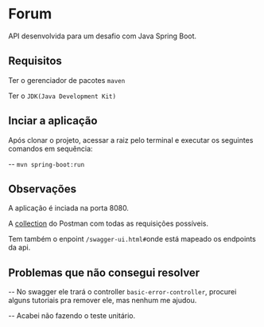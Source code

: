 # Forum

API desenvolvida para um desafio com Java Spring Boot.

## Requisitos

Ter o gerenciador de pacotes `maven`

Ter o `JDK(Java Development Kit)`

## Inciar a aplicação

Após clonar o projeto, acessar a raiz pelo terminal e executar os seguintes comandos em sequência:

-- `mvn spring-boot:run`

## Observações

A aplicação é inciada na porta 8080.

A [collection](https://www.getpostman.com/collections/b7138159dde24860eed9) do Postman com todas as requisições possíveis.

Tem também o enpoint `/swagger-ui.html#`onde está mapeado os endpoints da api.

## Problemas que não consegui resolver
-- No swagger ele trará o controller `basic-error-controller`, procurei alguns tutoriais pra remover ele, mas nenhum me ajudou. 

-- Acabei não fazendo o teste unitário.
